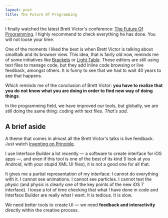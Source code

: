 ```yaml
---
layout: post
title: The Future Of Programming
---
```


I finally watched the latest Brett Victor's conference: [The Future Of Programming](https://vimeo.com/71278954). I highly recommend to check everything he has done. You will not loose your time.

One of the moments I liked the best is when Brett Victor is talking about smalltalk and its browser view. This idea, that is fairly old now, reminds me of some initiatives like [Brackets](http://brackets.io/) or [Light Table](http://www.lighttable.com/). These editors are still using text files to manage code, but they add inline code browsing or live feedback, amongst others. It is funny to see that we had to wait 40 years to see that happens.

Which reminds me of the conclusion of Brett Victor: **you have to realize that you do not know what you are doing in order to find new way of doing things**.

In the programming field, we have improved our tools, but globally, we are still doing the same thing: coding with text files. _That's sad_.

## A brief aside

A theme that comes in almost all the Brett Victor's talks is live feedback. Just watch [Inventing on Principle](https://vimeo.com/36579366).

I use Interface Builder a lot recently — a software to create interface for iOS apps —, and even if this tool is one of the best of its kind (I look at you Android, with your stupid XML UI files), it is not a good one for all that.

It gives me a partial representation of my interface: I cannot do everything with it. I cannot see animations. I cannot see particles. I cannot test the physic (and physic is clearly one of the key points of the new iOS 7 interface). I loose a lot of time checking that what I have done in code and Interface Builder are really what I want. It is tedious. It is slow.

We need better tools to create UI — we need **feedback and interactivity** directly within the creative process.
